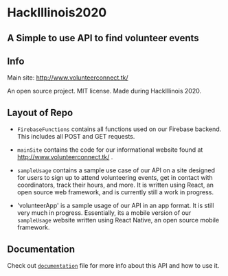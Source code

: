 # HackIllinois2020

## A Simple to use API to find volunteer events

## Info
Main site: http://www.volunteerconnect.tk/

An open source project. MIT license. Made during HackIllinois 2020.


## Layout of Repo
* `FirebaseFunctions` contains all functions used on our Firebase backend. This includes all POST and GET requests.

* `mainSite` contains the code for our informational website found at http://www.volunteerconnect.tk/ .

* `sampleUsage` contains a sample use case of our API on a site designed for users to sign up to attend volunteering events, get in contact with coordinators, track their hours, and more. It is written using React, an open source web framework, and is currently still a work in progress.

* 'volunteerApp' is a sample usage of our API in an app format. It is still very much in progress. Essentially, its a mobile version of our `sampleUsage` website written using React Native, an open source mobile framework.


## Documentation
Check out [`documentation`](documentation.MD) file for more info about this API and how to use it.
